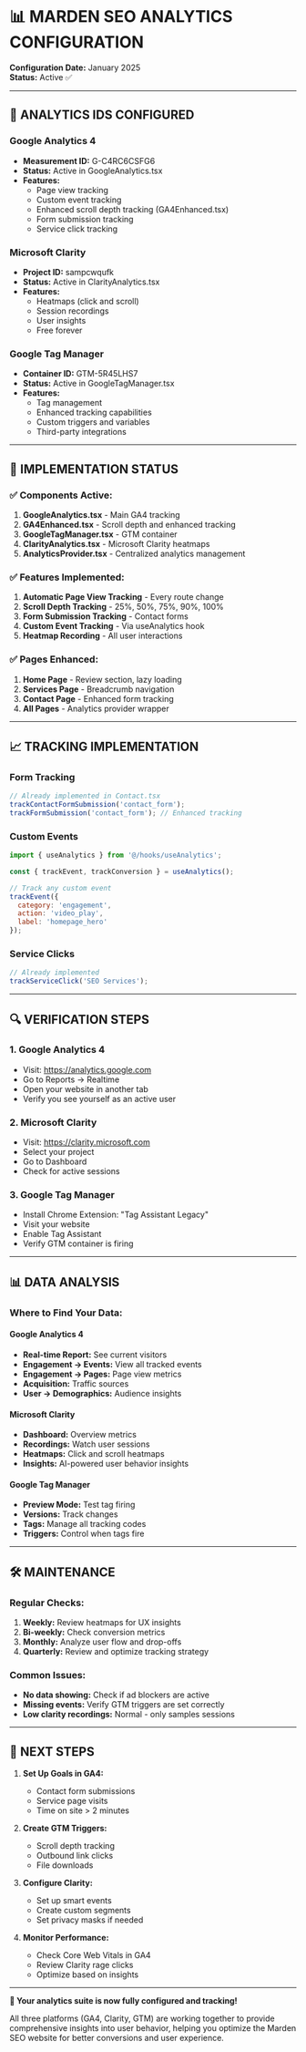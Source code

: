 # 📊 MARDEN SEO ANALYTICS CONFIGURATION

**Configuration Date:** January 2025  
**Status:** Active ✅

---

## 🔑 ANALYTICS IDS CONFIGURED

### Google Analytics 4
- **Measurement ID:** G-C4RC6CSFG6
- **Status:** Active in GoogleAnalytics.tsx
- **Features:**
  - Page view tracking
  - Custom event tracking
  - Enhanced scroll depth tracking (GA4Enhanced.tsx)
  - Form submission tracking
  - Service click tracking

### Microsoft Clarity
- **Project ID:** sampcwqufk
- **Status:** Active in ClarityAnalytics.tsx
- **Features:**
  - Heatmaps (click and scroll)
  - Session recordings
  - User insights
  - Free forever

### Google Tag Manager
- **Container ID:** GTM-5R45LHS7
- **Status:** Active in GoogleTagManager.tsx
- **Features:**
  - Tag management
  - Enhanced tracking capabilities
  - Custom triggers and variables
  - Third-party integrations

---

## 🚀 IMPLEMENTATION STATUS

### ✅ Components Active:
1. **GoogleAnalytics.tsx** - Main GA4 tracking
2. **GA4Enhanced.tsx** - Scroll depth and enhanced tracking
3. **GoogleTagManager.tsx** - GTM container
4. **ClarityAnalytics.tsx** - Microsoft Clarity heatmaps
5. **AnalyticsProvider.tsx** - Centralized analytics management

### ✅ Features Implemented:
1. **Automatic Page View Tracking** - Every route change
2. **Scroll Depth Tracking** - 25%, 50%, 75%, 90%, 100%
3. **Form Submission Tracking** - Contact forms
4. **Custom Event Tracking** - Via useAnalytics hook
5. **Heatmap Recording** - All user interactions

### ✅ Pages Enhanced:
1. **Home Page** - Review section, lazy loading
2. **Services Page** - Breadcrumb navigation
3. **Contact Page** - Enhanced form tracking
4. **All Pages** - Analytics provider wrapper

---

## 📈 TRACKING IMPLEMENTATION

### Form Tracking
```javascript
// Already implemented in Contact.tsx
trackContactFormSubmission('contact_form');
trackFormSubmission('contact_form'); // Enhanced tracking
```

### Custom Events
```javascript
import { useAnalytics } from '@/hooks/useAnalytics';

const { trackEvent, trackConversion } = useAnalytics();

// Track any custom event
trackEvent({
  category: 'engagement',
  action: 'video_play',
  label: 'homepage_hero'
});
```

### Service Clicks
```javascript
// Already implemented
trackServiceClick('SEO Services');
```

---

## 🔍 VERIFICATION STEPS

### 1. Google Analytics 4
- Visit: https://analytics.google.com
- Go to Reports → Realtime
- Open your website in another tab
- Verify you see yourself as an active user

### 2. Microsoft Clarity
- Visit: https://clarity.microsoft.com
- Select your project
- Go to Dashboard
- Check for active sessions

### 3. Google Tag Manager
- Install Chrome Extension: "Tag Assistant Legacy"
- Visit your website
- Enable Tag Assistant
- Verify GTM container is firing

---

## 📊 DATA ANALYSIS

### Where to Find Your Data:

#### Google Analytics 4
- **Real-time Report:** See current visitors
- **Engagement → Events:** View all tracked events
- **Engagement → Pages:** Page view metrics
- **Acquisition:** Traffic sources
- **User → Demographics:** Audience insights

#### Microsoft Clarity
- **Dashboard:** Overview metrics
- **Recordings:** Watch user sessions
- **Heatmaps:** Click and scroll heatmaps
- **Insights:** AI-powered user behavior insights

#### Google Tag Manager
- **Preview Mode:** Test tag firing
- **Versions:** Track changes
- **Tags:** Manage all tracking codes
- **Triggers:** Control when tags fire

---

## 🛠️ MAINTENANCE

### Regular Checks:
1. **Weekly:** Review heatmaps for UX insights
2. **Bi-weekly:** Check conversion metrics
3. **Monthly:** Analyze user flow and drop-offs
4. **Quarterly:** Review and optimize tracking strategy

### Common Issues:
- **No data showing:** Check if ad blockers are active
- **Missing events:** Verify GTM triggers are set correctly
- **Low clarity recordings:** Normal - only samples sessions

---

## 🎯 NEXT STEPS

1. **Set Up Goals in GA4:**
   - Contact form submissions
   - Service page visits
   - Time on site > 2 minutes

2. **Create GTM Triggers:**
   - Scroll depth tracking
   - Outbound link clicks
   - File downloads

3. **Configure Clarity:**
   - Set up smart events
   - Create custom segments
   - Set privacy masks if needed

4. **Monitor Performance:**
   - Check Core Web Vitals in GA4
   - Review Clarity rage clicks
   - Optimize based on insights

---

**🎉 Your analytics suite is now fully configured and tracking!**

All three platforms (GA4, Clarity, GTM) are working together to provide comprehensive insights into user behavior, helping you optimize the Marden SEO website for better conversions and user experience.